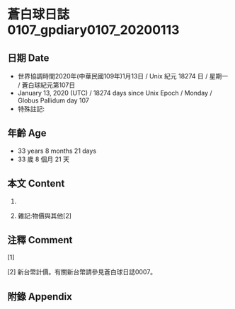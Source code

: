 # 蒼白球日誌0107_gpdiary0107_20200113 #

## 日期 Date ##

* 世界協調時間2020年(中華民國109年)1月13日 / Unix 紀元 18274 日 / 星期一 / 蒼白球紀元第107日
* January 13, 2020 (UTC) / 18274 days since Unix Epoch / Monday / Globus Pallidum day 107
* 特殊註記:

## 年齡 Age ##

* 33 years 8 months 21 days
* 33 歲 8 個月 21 天

## 本文 Content ##

1. 

    
2. 雜記:物價與其他[2]

    

## 注釋 Comment ##

[1] 


[2] 新台幣計價。有關新台幣請參見蒼白球日誌0007。



## 附錄 Appendix ##


